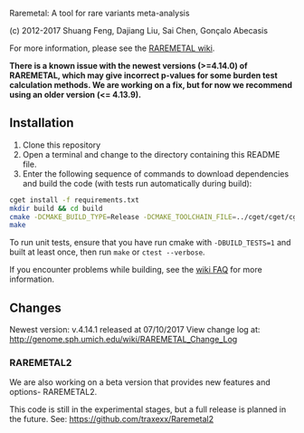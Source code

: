 Raremetal: A tool for rare variants meta-analysis

(c) 2012-2017 Shuang Feng, Dajiang Liu, Sai Chen, Gonçalo Abecasis

For more information, please see the [RAREMETAL wiki](http://genome.sph.umich.edu/wiki/RAREMETAL).


**There is a known issue with the newest versions (>=4.14.0) of RAREMETAL, which may give incorrect p-values for some
 burden test calculation methods. We are working on a fix, but for now we recommend using an older version (<= 4.13.9).**


## Installation
1. Clone this repository
2. Open a terminal and change to the directory containing this README file.
3. Enter the following sequence of commands to download dependencies and build the code (with tests run automatically during build):
 
```bash
cget install -f requirements.txt
mkdir build && cd build
cmake -DCMAKE_BUILD_TYPE=Release -DCMAKE_TOOLCHAIN_FILE=../cget/cget/cget.cmake -DBUILD_TESTS=1 ..
make
```

To run unit tests, ensure that you have run cmake with `-DBUILD_TESTS=1` and built at least once, 
then run `make` or `ctest --verbose`. 

If you encounter problems while building, see the [wiki FAQ](https://genome.sph.umich.edu/wiki/RAREMETAL_FAQ) for 
more information.

## Changes
Newest version: v.4.14.1 released at 07/10/2017
View change log at: http://genome.sph.umich.edu/wiki/RAREMETAL_Change_Log

### RAREMETAL2
We are also working on a beta version that provides new features and options- RAREMETAL2. 

This code is still in the experimental stages, but a full release is planned in the future. See:
https://github.com/traxexx/Raremetal2
